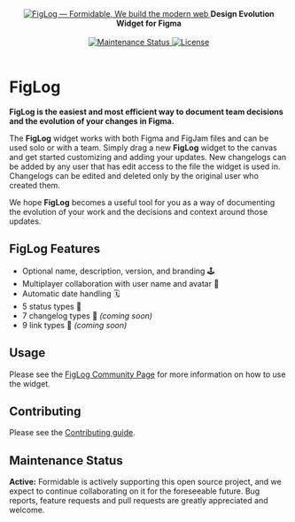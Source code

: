 <div align="center">
  <a href="https://formidable.com/open-source/" target="_blank">
    <img alt="FigLog — Formidable, We build the modern web" src="https://raw.githubusercontent.com/FormidableLabs/figma-changelog/blob/main/example.png" />
  </a>

  <strong>
    Design Evolution Widget for Figma
  </strong>

  <br />
  <br />

  <a href="https://github.com/FormidableLabs/figma-changelog#maintenance-status">
    <img alt="Maintenance Status" src="https://img.shields.io/badge/maintenance-active-green.svg" />
  </a>
  <a href="https://github.com/FormidableLabs/figma-changelog/blob/main/LICENSE.md">
    <img src="https://img.shields.io/github/license/FormidableLabs/figma-changelog" alt="License" />
  </a>

  <br />
  <br />
</div>

# FigLog

**FigLog is the easiest and most efficient way to document team decisions and the evolution of your changes in Figma.**

The **FigLog** widget works with both Figma and FigJam files and can be used solo or with a team. Simply drag a new **FigLog** widget to the canvas and get started customizing and adding your updates. New changelogs can be added by any user that has edit access to the file the widget is used in. Changelogs can be edited and deleted only by the original user who created them.

We hope **FigLog** becomes a useful tool for you as a way of documenting the evolution of your work and the decisions and context around those updates.

## FigLog Features

- Optional name, description, version, and branding 🕹️
- Multiplayer collaboration with user name and avatar 👫
- Automatic date handling 🗓️
- 5 status types 💅
- 7 changelog types 🐙 _(coming soon)_
- 9 link types 🔗 _(coming soon)_

## Usage

Please see the [FigLog Community Page](https://www.figma.com/community/widget/1289299836030212230/figlog) for more information on how to use the widget.

## Contributing

Please see the [Contributing guide](CONTRIBUTING.md).

## Maintenance Status

**Active:** Formidable is actively supporting this open source project, and we expect to continue collaborating on it for the foreseeable future. Bug reports, feature requests and pull requests are greatly appreciated and welcome.
